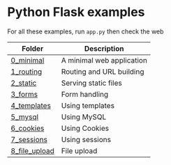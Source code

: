# Python Flask examples

For all these examples, run `app.py` then check the web

| Folder | Description |
| -- | -- |
| [0_minimal](0_minimal/) | A minimal web application |
| [1_routing](1_routing/) | Routing and URL building |
| [2_static](2_static/) | Serving static files |
| [3_forms](3_forms/) | Form handling |
| [4_templates](4_templates/) | Using templates |
| [5_mysql](5_mysql/) | Using MySQL |
| [6_cookies](6_cookies/) | Using Cookies |
| [7_sessions](7_sessions/) | Using sessions |
| [8_file_upload](8_file_upload/) | File upload |
